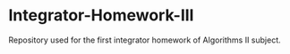 # Integrator-Homework-III
Repository used for the first integrator homework of Algorithms II subject.
